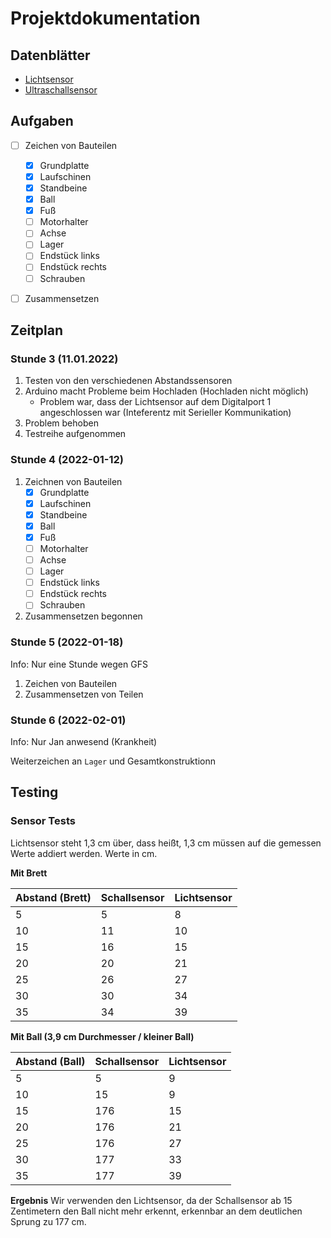 # Projektdokumentation

## Datenblätter

- [Lichtsensor](https://www.farnell.com/datasheets/1657845.pdf)
- [Ultraschallsensor](https://www.mikrocontroller.net/attachment/218122/HC-SR04_ultraschallmodul_beschreibung_3.pdf)

## Aufgaben
- [ ] Zeichen von Bauteilen
  - [x] Grundplatte
  - [x] Laufschinen
  - [x] Standbeine
  - [x] Ball
  - [x] Fuß
  - [ ] Motorhalter
  - [ ] Achse
  - [ ] Lager
  - [ ] Endstück links
  - [ ] Endstück rechts
  - [ ] Schrauben 
- [ ] Zusammensetzen


## Zeitplan

### Stunde 3 (11.01.2022)
1. Testen von den verschiedenen Abstandssensoren
2. Arduino macht Probleme beim Hochladen (Hochladen nicht möglich) 
    - Problem war, dass der Lichtsensor auf dem Digitalport 1 angeschlossen war (Inteferentz mit Serieller Kommunikation)
3. Problem behoben
4. Testreihe aufgenommen

### Stunde 4 (2022-01-12)
1. Zeichnen von Bauteilen
   - [x] Grundplatte
   - [x] Laufschinen
   - [x] Standbeine
   - [x] Ball
   - [x] Fuß
   - [ ] Motorhalter
   - [ ] Achse
   - [ ] Lager
   - [ ] Endstück links
   - [ ] Endstück rechts
   - [ ] Schrauben 

2. Zusammensetzen begonnen

### Stunde 5 (2022-01-18)
Info: Nur eine Stunde wegen GFS

1. Zeichen von Bauteilen
2. Zusammensetzen von Teilen

### Stunde 6 (2022-02-01)
Info: Nur Jan anwesend (Krankheit)

Weiterzeichen an `Lager` und Gesamtkonstruktionn


## Testing

### Sensor Tests

Lichtsensor steht 1,3 cm über, dass heißt, 1,3 cm müssen auf die gemessen Werte addiert werden.  Werte in cm.

**Mit Brett**

| Abstand (Brett) | Schallsensor | Lichtsensor |
--- | --- | --- |
| 5 | 5 | 8|
| 10 | 11 | 10 |
| 15 | 16 | 15 |
| 20 | 20 | 21 |
| 25 | 26 | 27 |
| 30 | 30 | 34 |
| 35 | 34 | 39 |

**Mit Ball (3,9 cm Durchmesser / kleiner Ball)**

| Abstand (Ball) | Schallsensor | Lichtsensor |
--- | --- | --- |
| 5 | 5| 9
| 10 | 15| 9
| 15 | 176 | 15
| 20 | 176| 21
| 25 | 176| 27
| 30 | 177| 33
| 35 | 177| 39

**Ergebnis**
Wir verwenden den Lichtsensor, da der Schallsensor ab 15 Zentimetern den Ball nicht mehr erkennt, erkennbar an dem deutlichen Sprung zu 177 cm.
